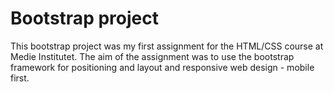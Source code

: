 # Bootstrap project

This bootstrap project was my first assignment for the HTML/CSS course at Medie Institutet.
The aim of the assignment was to use the bootstrap framework for positioning and layout and responsive web design - mobile first.
